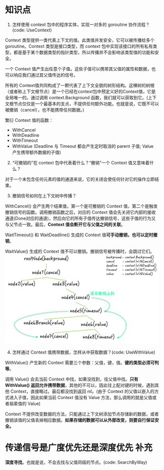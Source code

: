 # 知识点

1. 怎样使用 context 包中的程序实体，实现一对多的 goroutine 协作流程？(code: UseContext)

Context 类型提供一类代表上下文的值。此类值并发安全，它可以被传播给多个 goroutine。Context 类型是接口类型，而 context 包中实现该接口的所有私有类型，都是基于某个数据类型的指针类型，所以传播并不会影响该类型值的功能和安全。

一个 Context 值产生出任意个子值。这些子值可以携带其父值的属性和数据，也可以响应我们通过其父值传达的信号。

所有的 Context值共同构成了一颗代表了上下文全貌的树形结构。这棵树的树根（或者称上下文根节点）是一个已经在context包中预定义好的Context值，它是全局唯一的。通过调用 context.Background 函数，我们就可以获取到它。(上下文根节点仅仅是一个最基本的支点，不提供任何额外功能。也就是说，它既不可以被撤销（cancel），也不能携带任何数据。)

繁衍 Context 值的函数：
- WithCancel
- WithDeadline
- WithTimeout
- WithValue
(Deadline 与 Timeout 都会产生定时取消的 parent 子值; Value 产生携带额外数据的子值)

2. “可撤销的”在 context 包中代表着什么？“撤销”一个 Context 值又意味着什么？

对于一个未包含任何元素的值的通道来说，它的关闭会使任何针对它的操作立即结束。

3. 撤销信号如何在上下文树中传播？

WithCancel() 会产生两个结果值，第一个是可撤销的 Context 值，第二个是触发撤销信号的函数。调用撤销函数之后，对应的 Context 值会先关闭它内部的接收通道(Done对应的通道)，然后向它的所有子值传达撤销信号，这些子值的行为又与父节点一致。最后，**Context 值会断开它与父值之间的关联**。

WaitTimeout() 和 WaitDeadline() 生成的 Context 值**可手动撤销，也可以定时撤销**。

WaitValue() 生成的 Context 值不可以撤销。撤销信号被传播时，会跳过它们。
![取消信号的传播](/032/png/a801f8f2b5e89017ec2857bc1815fc9e.png)

4. 怎样通过 Context 值携带数据，怎样从中获取数据？(code: UseWithValue)

WithValue() 产生新的 Context 需要三个参数：父值，键，值。**键的类型必须可判等**。

调用 Value() 会去当前 Context 中找，如果没找到，往父值中找。**只有 WithValue() 返回允许携带数据**，其他的不可以，因此往上配对键的时候，遇到其他 Context，直接略过。最后都没找到返回 nil。(由于 Context 的父值以嵌入的方式进入子值，因此如果当前 Context 值没有 Value 方法，那么调用的就是父值或者祖辈值的 Value)

Context 不提供改变数据的方法，只能通过上下文树添加节点存储新的数据，或者撤销该值的父值丢掉相应数据。**如果存储的数据可以从外部改变，则要自行保证安全。**

# 传递信号是广度优先还是深度优先 补充

**深度寻找**。也就是说，不会去找与父值同级的节点。(code: SearchByWay)